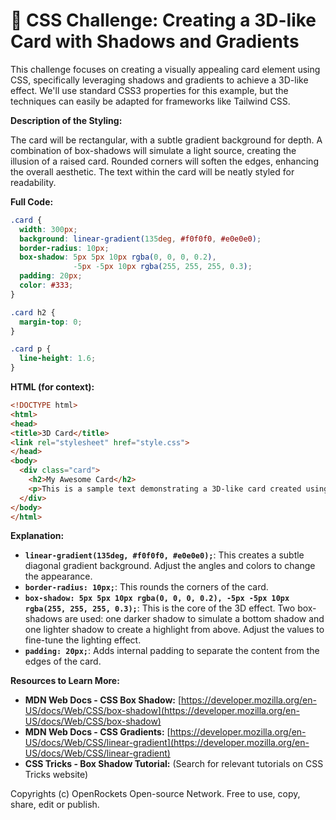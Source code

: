# 🐞 CSS Challenge:  Creating a 3D-like Card with Shadows and Gradients


This challenge focuses on creating a visually appealing card element using CSS, specifically leveraging shadows and gradients to achieve a 3D-like effect.  We'll use standard CSS3 properties for this example, but the techniques can easily be adapted for frameworks like Tailwind CSS.

**Description of the Styling:**

The card will be rectangular, with a subtle gradient background for depth.  A combination of box-shadows will simulate a light source, creating the illusion of a raised card.  Rounded corners will soften the edges, enhancing the overall aesthetic.  The text within the card will be neatly styled for readability.

**Full Code:**

```css
.card {
  width: 300px;
  background: linear-gradient(135deg, #f0f0f0, #e0e0e0);
  border-radius: 10px;
  box-shadow: 5px 5px 10px rgba(0, 0, 0, 0.2),
              -5px -5px 10px rgba(255, 255, 255, 0.3);
  padding: 20px;
  color: #333;
}

.card h2 {
  margin-top: 0;
}

.card p {
  line-height: 1.6;
}
```

**HTML (for context):**

```html
<!DOCTYPE html>
<html>
<head>
<title>3D Card</title>
<link rel="stylesheet" href="style.css">
</head>
<body>
  <div class="card">
    <h2>My Awesome Card</h2>
    <p>This is a sample text demonstrating a 3D-like card created using CSS.  We've used gradients and box-shadows to achieve this effect.</p>
  </div>
</body>
</html>
```

**Explanation:**

* **`linear-gradient(135deg, #f0f0f0, #e0e0e0);`**: This creates a subtle diagonal gradient background.  Adjust the angles and colors to change the appearance.
* **`border-radius: 10px;`**: This rounds the corners of the card.
* **`box-shadow: 5px 5px 10px rgba(0, 0, 0, 0.2), -5px -5px 10px rgba(255, 255, 255, 0.3);`**: This is the core of the 3D effect.  Two box-shadows are used: one darker shadow to simulate a bottom shadow and one lighter shadow to create a highlight from above.  Adjust the values to fine-tune the lighting effect.
* **`padding: 20px;`**: Adds internal padding to separate the content from the edges of the card.

**Resources to Learn More:**

* **MDN Web Docs - CSS Box Shadow:** [https://developer.mozilla.org/en-US/docs/Web/CSS/box-shadow](https://developer.mozilla.org/en-US/docs/Web/CSS/box-shadow)
* **MDN Web Docs - CSS Gradients:** [https://developer.mozilla.org/en-US/docs/Web/CSS/linear-gradient](https://developer.mozilla.org/en-US/docs/Web/CSS/linear-gradient)
* **CSS Tricks - Box Shadow Tutorial:** (Search for relevant tutorials on CSS Tricks website)


Copyrights (c) OpenRockets Open-source Network. Free to use, copy, share, edit or publish.


